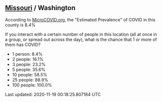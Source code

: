 
## [Missouri](/united-states/missouri) / Washington

According to [MicroCOVID.org](http://microcovid.org),
the "Estimated Prevalence" of COVID in this county is 8.4%

If you interact with a certain number of people in this location
(all at once in a group, or spread out across the day), what is the chance that
1 or more of them has COVID?

- 1 person: 8.4%
- 2 people: 16.1%
- 3 people: 23.2%
- 5 people: 35.6%
- 10 people: 58.5%
- 25 people: 88.9%
- 100 people: 100.0%

Last updated: 2020-11-19 00:18:25.807184 UTC
